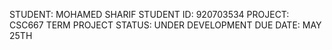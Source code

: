 

STUDENT: MOHAMED SHARIF
STUDENT ID: 920703534
PROJECT: CSC667 TERM PROJECT
STATUS: UNDER DEVELOPMENT
DUE DATE: MAY 25TH